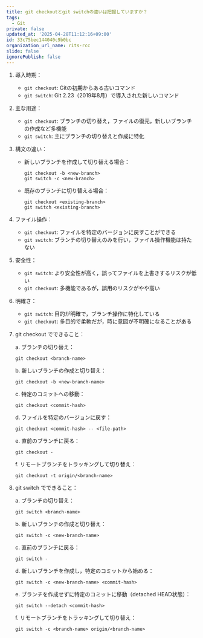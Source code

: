 ```yaml
---
title: git checkoutとgit switchの違いは把握していますか？
tags:
  - Git
private: false
updated_at: '2025-04-28T11:12:16+09:00'
id: 33c75bec144040c9b0bc
organization_url_name: rits-rcc
slide: false
ignorePublish: false
---
```

1. 導入時期：
   - `git checkout`: Gitの初期からある古いコマンド
   - `git switch`: Git 2.23（2019年8月）で導入された新しいコマンド

2. 主な用途：
   - `git checkout`: ブランチの切り替え，ファイルの復元，新しいブランチの作成など多機能
   - `git switch`: 主にブランチの切り替えと作成に特化

3. 構文の違い：
   - 新しいブランチを作成して切り替える場合：
     ```
     git checkout -b <new-branch>
     git switch -c <new-branch>
     ```
   - 既存のブランチに切り替える場合：
     ```
     git checkout <existing-branch>
     git switch <existing-branch>
     ```

4. ファイル操作：
   - `git checkout`: ファイルを特定のバージョンに戻すことができる
   - `git switch`: ブランチの切り替えのみを行い，ファイル操作機能は持たない

5. 安全性：
   - `git switch`: より安全性が高く，誤ってファイルを上書きするリスクが低い
   - `git checkout`: 多機能であるが，誤用のリスクがやや高い

6. 明確さ：
   - `git switch`: 目的が明確で，ブランチ操作に特化している
   - `git checkout`: 多目的で柔軟だが，時に意図が不明確になることがある


1. git checkout でできること：

   a. ブランチの切り替え：
      ```
      git checkout <branch-name>
      ```

   b. 新しいブランチの作成と切り替え：
      ```
      git checkout -b <new-branch-name>
      ```

   c. 特定のコミットへの移動：
      ```
      git checkout <commit-hash>
      ```

   d. ファイルを特定のバージョンに戻す：
      ```
      git checkout <commit-hash> -- <file-path>
      ```

   e. 直前のブランチに戻る：
      ```
      git checkout -
      ```

   f. リモートブランチをトラッキングして切り替え：
      ```
      git checkout -t origin/<branch-name>
      ```

2. git switch でできること：

   a. ブランチの切り替え：
      ```
      git switch <branch-name>
      ```

   b. 新しいブランチの作成と切り替え：
      ```
      git switch -c <new-branch-name>
      ```

   c. 直前のブランチに戻る：
      ```
      git switch -
      ```

   d. 新しいブランチを作成し，特定のコミットから始める：
      ```
      git switch -c <new-branch-name> <commit-hash>
      ```

   e. ブランチを作成せずに特定のコミットに移動（detached HEAD状態）：
      ```
      git switch --detach <commit-hash>
      ```

   f. リモートブランチをトラッキングして切り替え：
      ```
      git switch -c <branch-name> origin/<branch-name>
      ```
